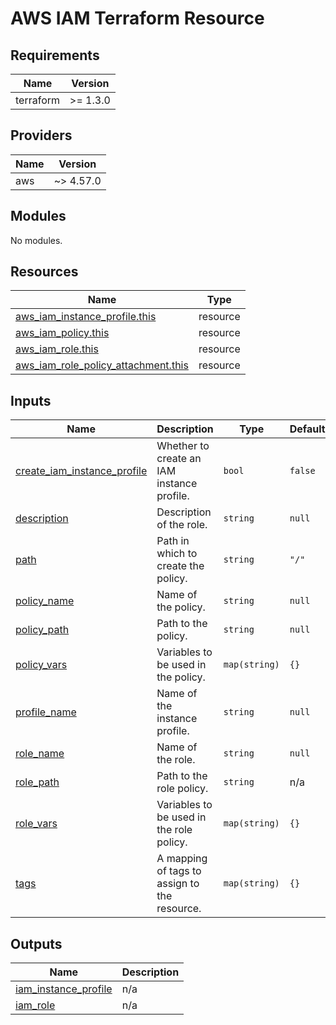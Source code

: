 # AWS IAM Terraform Resource

## Requirements

| Name      | Version  |
|-----------|----------|
| terraform | >= 1.3.0 |

## Providers

| Name | Version   |
|------|-----------|
| aws  | ~> 4.57.0 |

## Modules

No modules.

## Resources

| Name | Type |
|------|------|
| [aws_iam_instance_profile.this](https://registry.terraform.io/providers/hashicorp/aws/latest/docs/resources/iam_instance_profile) | resource |
| [aws_iam_policy.this](https://registry.terraform.io/providers/hashicorp/aws/latest/docs/resources/iam_policy) | resource |
| [aws_iam_role.this](https://registry.terraform.io/providers/hashicorp/aws/latest/docs/resources/iam_role) | resource |
| [aws_iam_role_policy_attachment.this](https://registry.terraform.io/providers/hashicorp/aws/latest/docs/resources/iam_role_policy_attachment) | resource |

## Inputs

| Name | Description | Type | Default | Required |
|------|-------------|------|---------|:--------:|
| <a name="input_create_iam_instance_profile"></a> [create\_iam\_instance\_profile](#input\_create\_iam\_instance\_profile) | Whether to create an IAM instance profile. | `bool` | `false` | no |
| <a name="input_description"></a> [description](#input\_description) | Description of the role. | `string` | `null` | no |
| <a name="input_path"></a> [path](#input\_path) | Path in which to create the policy. | `string` | `"/"` | no |
| <a name="input_policy_name"></a> [policy\_name](#input\_policy\_name) | Name of the policy. | `string` | `null` | no |
| <a name="input_policy_path"></a> [policy\_path](#input\_policy\_path) | Path to the policy. | `string` | `null` | no |
| <a name="input_policy_vars"></a> [policy\_vars](#input\_policy\_vars) | Variables to be used in the policy. | `map(string)` | `{}` | no |
| <a name="input_profile_name"></a> [profile\_name](#input\_profile\_name) | Name of the instance profile. | `string` | `null` | no |
| <a name="input_role_name"></a> [role\_name](#input\_role\_name) | Name of the role. | `string` | `null` | no |
| <a name="input_role_path"></a> [role\_path](#input\_role\_path) | Path to the role policy. | `string` | n/a | yes |
| <a name="input_role_vars"></a> [role\_vars](#input\_role\_vars) | Variables to be used in the role policy. | `map(string)` | `{}` | no |
| <a name="input_tags"></a> [tags](#input\_tags) | A mapping of tags to assign to the resource. | `map(string)` | `{}` | no |

## Outputs

| Name | Description |
|------|-------------|
| <a name="output_iam_instance_profile"></a> [iam\_instance\_profile](#output\_iam\_instance\_profile) | n/a |
| <a name="output_iam_role"></a> [iam\_role](#output\_iam\_role) | n/a |
